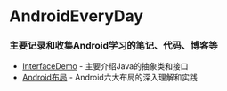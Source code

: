 # AndroidEveryDay

### 主要记录和收集Android学习的笔记、代码、博客等
- [InterfaceDemo](https://github.com/wangdongyang/AndroidEveryDay/blob/master/InterfaceDemo.java) - 主要介绍Java的抽象类和接口
- [Android布局](https://github.com/wangdongyang/AndroidEveryDay/blob/master/Android%E5%B8%83%E5%B1%80.md) - Android六大布局的深入理解和实践
